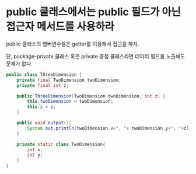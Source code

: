 # public 클래스에서는 public 필드가 아닌 접근자 메서드를 사용하라

public 클래스의 멤버변수들은 getter를 이용해서 접근을 하자.  

단, package-private 클래스 혹은 private 중첩 클래스라면 데이터 필드를 노출해도 문제가 없다.

```java
public class ThreeDimension {
    private final TwoDimension twoDimension;
    private final int z;

    public ThreeDimension(TwoDimension twoDimension, int z) {
        this.twoDimension = twoDimension;
        this.z = z;
    }

    public void output(){
        System.out.println(twoDimension.x+", "+ twoDimension.y+", "+z);
    }

    private static class TwoDimension{
        int x;
        int y;
    }
}

```